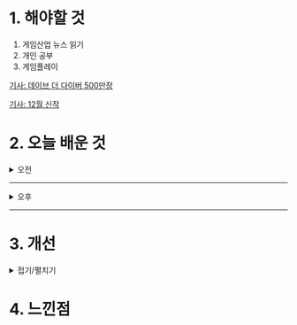 
# 1. 해야할 것

1. 게임산업 뉴스 읽기 
2. 개인 공부  
3. 게임플레이

[기사: 데이브 더 다이버 500만장](https://www.gamemeca.com/view.php?gid=1755815)

[기사: 12월 신작](https://www.gameinsight.co.kr/news/articleView.html?idxno=33829)

# 2. 오늘 배운 것

<details>
<summary>오전</summary>

## 오늘의 뉴스
### 데이브 더 다이버 500만장
![image](https://github.com/user-attachments/assets/09d6a9ce-816a-4746-9148-ad009417e6f3)
```
데이브 더 다이버 500만장이 팔렸다.
플레이해보진 않았지만 이렇게 판매 지표를 확인하니 플레이해보고 싶은 마음이 든다.
```

### 12월 신작
![image](https://github.com/user-attachments/assets/c3122ffc-e5b9-49eb-8603-589d4b1ebb71)
```
개인적으로 패스오브엑자일 말고는 특별히 관심이 가는 게임이 없다.
어떻게해야 방치형 게임은 아직도 대세인 것 같다.
```
</details>

****

<details>
<summary>오후</summary>


</details>

****


# 3. 개선


<details>
<summary>접기/펼치기</summary>


</details>



# 4. 느낀점


